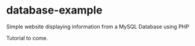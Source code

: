# database-example
Simple website displaying information from a MySQL Database using PHP

Tutorial to come.
